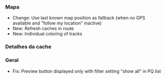### Mapa
- Change: Use last known map position as fallback (when no GPS available and "follow my location" inactive)
- New: Refresh caches in route
- New: Individual coloring of tracks

### Detalhes da cache

### Geral
- Fix: Preview button displayed only with filter setting "show all" in PQ list
